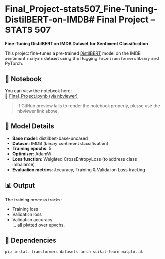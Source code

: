 # Final_Project-stats507_Fine-Tuning-DistilBERT-on-IMDB# Final Project – STATS 507  
**Fine-Tuning DistilBERT on IMDB Dataset for Sentiment Classification**

This project fine-tunes a pre-trained [DistilBERT](https://huggingface.co/distilbert-base-uncased) model on the IMDB sentiment analysis dataset using the Hugging Face `transformers` library and PyTorch.

## 📁 Notebook
You can view the notebook here:  
🔗 [Final_Project.ipynb (via nbviewer)](https://nbviewer.org/github/Windyzsy/Final_Project-stats507_Fine-Tuning-DistilBERT-on-IMDB/blob/main/Final_Project.ipynb)

> If GitHub preview fails to render the notebook properly, please use the nbviewer link above.

## 🧠 Model Details
- **Base model**: distilbert-base-uncased
- **Dataset**: IMDB (binary sentiment classification)
- **Training epochs**: 5
- **Optimizer**: AdamW
- **Loss function**: Weighted CrossEntropyLoss (to address class imbalance)
- **Evaluation metrics**: Accuracy, Training & Validation Loss tracking

## 📊 Output
The training process tracks:
- Training loss
- Validation loss
- Validation accuracy  
... all plotted over epochs.

## 🧪 Dependencies
```bash
pip install transformers datasets torch scikit-learn matplotlib

